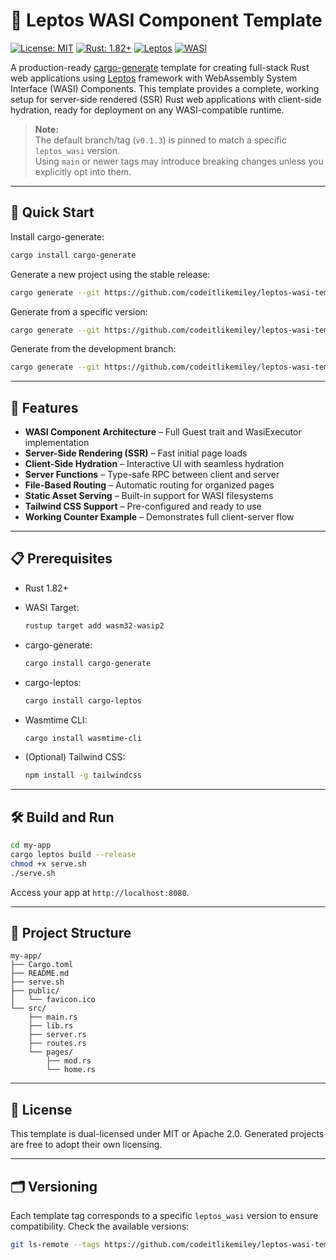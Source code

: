 # 🦀 Leptos WASI Component Template

[![License: MIT](https://img.shields.io/badge/License-MIT-yellow.svg)](https://opensource.org/licenses/MIT)
[![Rust: 1.82+](https://img.shields.io/badge/Rust-1.82%2B-orange.svg)](https://www.rust-lang.org/)
[![Leptos](https://img.shields.io/badge/Leptos-SSR-purple.svg)](https://leptos.dev/)
[![WASI](https://img.shields.io/badge/WASI-Component-green.svg)](https://wasi.dev/)

A production-ready [cargo-generate](https://cargo-generate.github.io/cargo-generate/) template for creating full-stack Rust web applications using [Leptos](https://leptos.dev/) framework with WebAssembly System Interface (WASI) Components. This template provides a complete, working setup for server-side rendered (SSR) Rust web applications with client-side hydration, ready for deployment on any WASI-compatible runtime.

> **Note:**  
> The default branch/tag (`v0.1.3`) is pinned to match a specific `leptos_wasi` version.  
> Using `main` or newer tags may introduce breaking changes unless you explicitly opt into them.

---

## 🚀 Quick Start

Install cargo-generate:

```bash
cargo install cargo-generate
````

Generate a new project using the stable release:

```bash
cargo generate --git https://github.com/codeitlikemiley/leptos-wasi-template --name my-app
```

Generate from a specific version:

```bash
cargo generate --git https://github.com/codeitlikemiley/leptos-wasi-template --branch v0.1.4 --name my-app
```

Generate from the development branch:

```bash
cargo generate --git https://github.com/codeitlikemiley/leptos-wasi-template --branch main --name my-app
```

---

## 🌟 Features

* **WASI Component Architecture** – Full Guest trait and WasiExecutor implementation
* **Server-Side Rendering (SSR)** – Fast initial page loads
* **Client-Side Hydration** – Interactive UI with seamless hydration
* **Server Functions** – Type-safe RPC between client and server
* **File-Based Routing** – Automatic routing for organized pages
* **Static Asset Serving** – Built-in support for WASI filesystems
* **Tailwind CSS Support** – Pre-configured and ready to use
* **Working Counter Example** – Demonstrates full client-server flow

---

## 📋 Prerequisites

* Rust 1.82+
* WASI Target:

  ```bash
  rustup target add wasm32-wasip2
  ```
* cargo-generate:

  ```bash
  cargo install cargo-generate
  ```
* cargo-leptos:

  ```bash
  cargo install cargo-leptos
  ```
* Wasmtime CLI:

  ```bash
  cargo install wasmtime-cli
  ```
* (Optional) Tailwind CSS:

  ```bash
  npm install -g tailwindcss
  ```

---

## 🛠️ Build and Run

```bash
cd my-app
cargo leptos build --release
chmod +x serve.sh
./serve.sh
```

Access your app at `http://localhost:8080`.

---

## 📁 Project Structure

```
my-app/
├── Cargo.toml
├── README.md
├── serve.sh
├── public/
│   └── favicon.ico
└── src/
    ├── main.rs
    ├── lib.rs
    ├── server.rs
    ├── routes.rs
    └── pages/
        ├── mod.rs
        └── home.rs
```

---

## 📄 License

This template is dual-licensed under MIT or Apache 2.0. Generated projects are free to adopt their own licensing.

---

## 🗂 Versioning

Each template tag corresponds to a specific `leptos_wasi` version to ensure compatibility.
Check the available versions:

```bash
git ls-remote --tags https://github.com/codeitlikemiley/leptos-wasi-template
```

